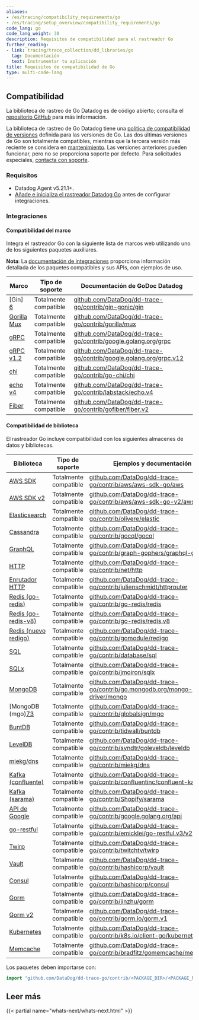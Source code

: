 ```yaml
---
aliases:
- /es/tracing/compatibility_requirements/go
- /es/tracing/setup_overview/compatibility_requirements/go
code_lang: go
code_lang_weight: 30
description: Requisitos de compatibilidad para el rastreador Go
further_reading:
- link: tracing/trace_collection/dd_libraries/go
  tag: Documentación
  text: Instrumentar tu aplicación
title: Requisitos de compatibilidad de Go
type: multi-code-lang
---
```


## Compatibilidad

La biblioteca de rastreo de Go Datadog es de código abierto; consulta el [repositorio GitHub][1] para más información.

La biblioteca de rastreo de Go Datadog tiene una [política de compatibilidad de versiones][2] definida para las versiones de Go. Las dos últimas versiones de Go son totalmente compatibles, mientras que la tercera versión más reciente se considera en [mantenimiento][3]. Las versiones anteriores pueden funcionar, pero no se proporciona soporte por defecto. Para solicitudes especiales, [contacta con soporte][4]. 

### Requisitos

- Datadog Agent v5.21.1+.
- [Añade e inicializa el rastreador Datadog Go][77] antes de configurar integraciones.

### Integraciones

#### Compatibilidad del marco

Integra el rastreador Go con la siguiente lista de marcos web utilizando uno de los siguientes paquetes auxiliares.

**Nota**: La [documentación de integraciones][5] proporciona información detallada de los paquetes compatibles y sus APIs, con ejemplos de uso.

| Marco         | Tipo de soporte    | Documentación de GoDoc Datadog                                              |
|-------------------|-----------------|--------------------------------------------------------------------------|
| [Gin] [6]          | Totalmente compatible | [github.com/DataDog/dd-trace-go/contrib/gin-gonic/gin][7]               |
| [Gorilla Mux][8] | Totalmente compatible | [github.com/DataDog/dd-trace-go/contrib/gorilla/mux][9]                |
| [gRPC][10]        | Totalmente compatible | [github.com/DataDog/dd-trace-go/contrib/google.golang.org/grpc][11]     |
| [gRPC v1.2][10]   | Totalmente compatible | [github.com/DataDog/dd-trace-go/contrib/google.golang.org/grpc.v12][12] |
| [chi][13]         | Totalmente compatible | [github.com/DataDog/dd-trace-go/contrib/go-chi/chi][14] |
| [echo v4][15]     | Totalmente compatible | [github.com/DataDog/dd-trace-go/contrib/labstack/echo.v4][16]           |
| [Fiber][18]     | Totalmente compatible | [github.com/DataDog/dd-trace-go/contrib/gofiber/fiber.v2][19]              |

#### Compatibilidad de biblioteca

El rastreador Go incluye compatibilidad con los siguientes almacenes de datos y bibliotecas.

| Biblioteca                 | Tipo de soporte    | Ejemplos y documentación                                                      |
|-------------------------|-----------------|---------------------------------------------------------------------------------|
| [AWS SDK][20]           | Totalmente compatible | [github.com/DataDog/dd-trace-go/contrib/aws/aws-sdk-go/aws][21]                |
| [AWS SDK v2][75]        | Totalmente compatible | [github.com/DataDog/dd-trace-go/contrib/aws/aws-sdk-go-v2/aws][76]                |
| [Elasticsearch][22]     | Totalmente compatible | [github.com/DataDog/dd-trace-go/contrib/olivere/elastic][23]                   |
| [Cassandra][24]         | Totalmente compatible | [github.com/DataDog/dd-trace-go/contrib/gocql/gocql][25]                       |
| [GraphQL][26]           | Totalmente compatible | [github.com/DataDog/dd-trace-go/contrib/graph-gophers/graphql-go][27]          |
| [HTTP][28]              | Totalmente compatible | [github.com/DataDog/dd-trace-go/contrib/net/http][29]                          |
| [Enrutador HTTP][30]       | Totalmente compatible | [github.com/DataDog/dd-trace-go/contrib/julienschmidt/httprouter][31]          |
| [Redis (go-redis)][32]  | Totalmente compatible | [github.com/DataDog/dd-trace-go/contrib/go-redis/redis][33]                    |
| [Redis (go-redis-v8)][34]| Totalmente compatible | [github.com/DataDog/dd-trace-go/contrib/go-redis/redis.v8][35]                |
| [Redis (nuevo redigo)][38]| Totalmente compatible | [github.com/DataDog/dd-trace-go/contrib/gomodule/redigo][39]                   |
| [SQL][40]               | Totalmente compatible | [github.com/DataDog/dd-trace-go/contrib/database/sql][41]                      |
| [SQLx][42]              | Totalmente compatible | [github.com/DataDog/dd-trace-go/contrib/jmoiron/sqlx][43]                      |
| [MongoDB][44]           | Totalmente compatible | [github.com/DataDog/dd-trace-go/contrib/go.mongodb.org/mongo-driver/mongo][45] |
| [MongoDB (mgo)[73]      | Totalmente compatible | [github.com/DataDog/dd-trace-go/contrib/globalsign/mgo][46]                    |
| [BuntDB][47]            | Totalmente compatible | [github.com/DataDog/dd-trace-go/contrib/tidwall/buntdb][48]                    |
| [LevelDB][49]           | Totalmente compatible | [github.com/DataDog/dd-trace-go/contrib/syndtr/goleveldb/leveldb][50]          |
| [miekg/dns][51]         | Totalmente compatible | [github.com/DataDog/dd-trace-go/contrib/miekg/dns][52]                         |
| [Kafka (confluente)][53] | Totalmente compatible | [github.com/DataDog/dd-trace-go/contrib/confluentinc/confluent-kafka-go][54]   |
| [Kafka (sarama)][55]    | Totalmente compatible | [github.com/DataDog/dd-trace-go/contrib/Shopify/sarama][56]                    |
| [API de Google][57]        | Totalmente compatible | [github.com/DataDog/dd-trace-go/contrib/google.golang.org/api][58]             |
| [go-restful][59]        | Totalmente compatible | [github.com/DataDog/dd-trace-go/contrib/emicklei/go-restful.v3/v2][60]               |
| [Twirp][61]             | Totalmente compatible | [github.com/DataDog/dd-trace-go/contrib/twitchtv/twirp][62]                    |
| [Vault][63]             | Totalmente compatible | [github.com/DataDog/dd-trace-go/contrib/hashicorp/vault][64]                   |
| [Consul][65]            | Totalmente compatible | [github.com/DataDog/dd-trace-go/contrib/hashicorp/consul][66]                  |
| [Gorm][67]              | Totalmente compatible | [github.com/DataDog/dd-trace-go/contrib/jinzhu/gorm][68]                       |
| [Gorm v2][69]           | Totalmente compatible | [github.com/DataDog/dd-trace-go/contrib/gorm.io/gorm.v1][70]                   |
| [Kubernetes][71]        | Totalmente compatible | [github.com/DataDog/dd-trace-go/contrib/k8s.io/client-go/kubernetes][72]       |
| [Memcache][73]          | Totalmente compatible | [github.com/DataDog/dd-trace-go/contrib/bradfitz/gomemcache/memcache][74]      |


Los paquetes deben importarse con:

```go
import "github.com/DataDog/dd-trace-go/contrib/<PACKAGE_DIR>/<PACKAGE_NAME>"
```

## Leer más

{{< partial name="whats-next/whats-next.html" >}}

[1]: https://github.com/DataDog/dd-trace-go
[2]: https://github.com/DataDog/dd-trace-go#support-policy
[3]: https://github.com/DataDog/dd-trace-go#support-maintenance
[4]: https://www.datadoghq.com/support/
[5]: https://pkg.go.dev/github.com/DataDog/dd-trace-go/contrib
[6]: https://gin-gonic.com
[7]: https://pkg.go.dev/github.com/DataDog/dd-trace-go/contrib/gin-gonic/gin
[8]: http://www.gorillatoolkit.org/pkg/mux
[9]: https://pkg.go.dev/github.com/DataDog/dd-trace-go/contrib/gorilla/mux
[10]: https://github.com/grpc/grpc-go
[11]: https://pkg.go.dev/github.com/DataDog/dd-trace-go/contrib/google.golang.org/grpc
[12]: https://pkg.go.dev/github.com/DataDog/dd-trace-go/contrib/google.golang.org/grpc.v12
[13]: https://github.com/go-chi/chi
[14]: https://pkg.go.dev/github.com/DataDog/dd-trace-go/contrib/go-chi/chi
[15]: https://github.com/labstack/echo
[16]: https://pkg.go.dev/github.com/DataDog/dd-trace-go/contrib/labstack/echo.v4
[18]: https://github.com/gofiber/fiber
[19]: https://pkg.go.dev/github.com/DataDog/dd-trace-go/contrib/gofiber/fiber.v2
[20]: https://aws.amazon.com/sdk-for-go
[21]: https://pkg.go.dev/github.com/DataDog/dd-trace-go/contrib/aws/aws-sdk-go/aws
[22]: https://github.com/olivere/elastic
[23]: https://pkg.go.dev/github.com/DataDog/dd-trace-go/contrib/olivere/elastic
[24]: https://github.com/gocql/gocql
[25]: https://pkg.go.dev/github.com/DataDog/dd-trace-go/contrib/gocql/gocql
[26]: https://github.com/graph-gophers/graphql-go
[27]: https://pkg.go.dev/github.com/DataDog/dd-trace-go/contrib/graph-gophers/graphql-go
[28]: https://golang.org/pkg/net/http
[29]: https://pkg.go.dev/github.com/DataDog/dd-trace-go/contrib/net/http
[30]: https://github.com/julienschmidt/httprouter
[31]: https://pkg.go.dev/github.com/DataDog/dd-trace-go/contrib/julienschmidt/httprouter
[32]: https://github.com/go-redis/redis
[33]: https://pkg.go.dev/github.com/DataDog/dd-trace-go/contrib/go-redis/redis
[34]: https://github.com/go-redis/redis/v8
[35]: https://pkg.go.dev/github.com/DataDog/dd-trace-go/contrib/go-redis/redis.v8
[36]: https://github.com/garyburd/redigo
[38]: https://github.com/gomodule/redigo
[39]: https://pkg.go.dev/github.com/DataDog/dd-trace-go/contrib/gomodule/redigo
[40]: https://golang.org/pkg/database/sql
[41]: https://pkg.go.dev/github.com/DataDog/dd-trace-go/contrib/database/sql
[42]: https://github.com/jmoiron/sqlx
[43]: https://pkg.go.dev/github.com/DataDog/dd-trace-go/contrib/jmoiron/sqlx
[44]: https://github.com/mongodb/mongo-go-driver
[45]: https://pkg.go.dev/github.com/DataDog/dd-trace-go/contrib/go.mongodb.org/mongo-driver/mongo
[46]: https://pkg.go.dev/github.com/DataDog/dd-trace-go/contrib/globalsign/mgo
[47]: https://github.com/tidwall/buntdb
[48]: https://pkg.go.dev/github.com/DataDog/dd-trace-go/contrib/tidwall/buntdb
[49]: https://github.com/syndtr/goleveldb
[50]: https://pkg.go.dev/github.com/DataDog/dd-trace-go/contrib/syndtr/goleveldb/leveldb
[51]: https://github.com/miekg/dns
[52]: https://pkg.go.dev/github.com/DataDog/dd-trace-go/contrib/miekg/dns
[53]: https://github.com/confluentinc/confluent-kafka-go
[54]: https://pkg.go.dev/github.com/DataDog/dd-trace-go/contrib/confluentinc/confluent-kafka-go
[55]: https://github.com/Shopify/sarama
[56]: https://pkg.go.dev/github.com/DataDog/dd-trace-go/contrib/Shopify/sarama
[57]: https://github.com/googleapis/google-api-go-client
[58]: https://pkg.go.dev/github.com/DataDog/dd-trace-go/contrib/google.golang.org/api
[59]: https://github.com/emicklei/go-restful
[60]: https://pkg.go.dev/github.com/DataDog/dd-trace-go/contrib/emicklei/go-restful.v3/v2
[61]: https://github.com/twitchtv/twirp
[62]: https://pkg.go.dev/github.com/DataDog/dd-trace-go/contrib/twitchtv/twirp
[63]: https://github.com/hashicorp/vault
[64]: https://pkg.go.dev/github.com/DataDog/dd-trace-go/contrib/hashicorp/vault
[65]: https://github.com/hashicorp/consul
[66]: https://pkg.go.dev/github.com/DataDog/dd-trace-go/contrib/hashicorp/consul
[67]: https://github.com/jinzhu/gorm
[68]: https://pkg.go.dev/github.com/DataDog/dd-trace-go/contrib/jinzhu/gorm
[69]: https://gorm.io/
[70]: https://github.com/DataDog/dd-trace-go/contrib/gorm.io/gorm.v1
[71]: https://github.com/kubernetes/client-go
[72]: https://pkg.go.dev/github.com/DataDog/dd-trace-go/contrib/k8s.io/client-go/kubernetes
[73]: https://github.com/bradfitz/gomemcache/memcache
[74]: https://pkg.go.dev/github.com/DataDog/dd-trace-go/contrib/bradfitz/gomemcache/memcache
[75]: https://aws.github.io/aws-sdk-go-v2/docs/
[76]: https://pkg.go.dev/github.com/DataDog/dd-trace-go/contrib/aws/aws-sdk-go-v2/aws
[77]: /es/tracing/trace_collection/library_config/go/